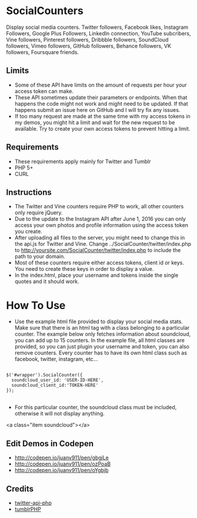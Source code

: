 # SocialCounters
Display social media counters. Twitter followers, Facebook likes, Instagram Followers, Google Plus Followers, LinkedIn connection, YouTube subcribers, Vine followers, Pinterest followers, Dribbble followers, SoundCloud followers, Vimeo followers, GitHub followers, Behance followers, VK followers, Foursquare friends.
## Limits
* Some of these API have limits on the amount of requests per hour your access token can make.
* These API sometimes update their parameters or endpoints. When that happens the code might not work and might need to be updated. If that happens submit an issue here on GitHub and I will try fix any issues.
* If too many request are made at the same time with my access tokens in my demos, you might hit a limit and wait for the new request to be available. Try to create your own access tokens to prevent hitting a limit.

## Requirements
* These requirements apply mainly for Twitter and Tumblr
* PHP 5+
* CURL

## Instructions
* The Twitter and Vine counters require PHP to work, all other counters only require jQuery. 
* Due to the update to the Instagram API after June 1, 2016 you can only access your own photos and profile information using the access token you create.
* After uploading all files to the server, you might need to change this in the api.js for  Twitter and Vine. Change ../SocialCounter/twitter/index.php to http://yoursite.com/SocialCounter/twitter/index.php to include the path to your domain.
* Most of these counters require either access tokens, client id or keys. You need to create these keys in order to display a value.
* In the index.html, place your username and tokens inside the single quotes and it should work.

# How To Use
* Use the example html file provided to display your social media stats. Make sure that there is an html tag with a class belonging to a particular counter. The example below only fetches information about soundcloud, you can add up to 15 counters. In the example file, all html classes are provided, so you can just plugin your username and token, you can also remove counters. Every counter has to have its own html class such as facebook, twitter, instagram, etc...
<pre>
<code>
$('#wrapper').SocialCounter({
  soundcloud_user_id: 'USER-ID-HERE',
  soundcloud_client_id:'TOKEN-HERE'
});
</code>
</pre>


* For this particular counter, the soundcloud class must be included, otherwise it will not display anything.

&lt;a class="item soundcloud"></a&gt;

## Edit Demos in Codepen
* http://codepen.io/juanv911/pen/gbgjLe 
* http://codepen.io/juanv911/pen/ozPoaB
* http://codepen.io/juanv911/pen/oYgbjb

## Credits
* <a href="https://github.com/j7mbo/twitter-api-php">twitter-api-php</a>
* <a href="https://github.com/gregavola/tumblrPHP">tumblrPHP</a>
